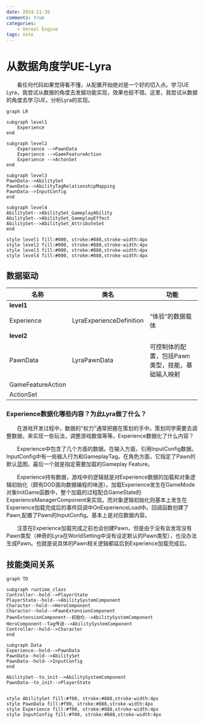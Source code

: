 ```yaml
---
date: 2024-11-30
comments: true
categories:
    - Unreal Engine
tags: note
---
```

# 从数据角度学UE-Lyra

&emsp;&emsp;看任何代码如果觉得看不懂，从配置开始绝对是一个好的切入点。学习UE Lyra，我尝试从数据的角度去发掘功能实现，效果也挺不错。这里，我尝试从数据的角度去学习UE，分析Lyra的实现。
<!-- more -->


```mermaid
graph LR

subgraph level1
    Experience
end

subgraph level2
    Experience -->PawnData
    Experience -->GameFeatureAction
    Experience -->ActonSet
end

subgraph level3
PawnData-->AbilitySet
PawnData-->AbilityTagRelationshipMapping
PawnData-->InputConfig
end

subgraph level4
AbilitySet-->AbilitySet_GameplayAbility
AbilitySet-->AbilitySet_GameplayEffect
AbilitySet-->AbilitySet_AttributeSet
end

style level1 fill:#000, stroke:#888,stroke-width:4px
style level2 fill:#000, stroke:#888,stroke-width:4px
style level3 fill:#000, stroke:#888,stroke-width:4px
style level4 fill:#000, stroke:#888,stroke-width:4px

```


## 数据驱动
|名称|类名| 功能|
|---|---|---|
|**level1**|
|Experience|LyraExperienceDefinition|“体验”的数据载体|
|**level2**|
|PawnData|LyraPawnData|可控制体的配置，包括Pawn类型，技能，基础输入映射|
|GameFeatureAction||||
|ActionSet|||

### Experience数据化哪些内容？为此Lyra做了什么？
&emsp;&emsp;在游戏开发过程中，数据的"权力"通常把握在策划的手中。策划同学需要去调整数据，来实现一些玩法，调整游戏数值等等。Experience数据化了什么内容？


&emsp;&emsp;Experience中包含了几个方面的数据。在输入方面，引用InputConfig数据。InputConfig中有一些输入行为和GameplayTag。在角色方面，它指定了Pawn的默认蓝图。最后一个就是指定需要加载的Gameplay Feature。

&emsp;&emsp;Experience持有数据，游戏中的逻辑就是对Experience数据的加载和对象逻辑初始化（颇有DOD面向数据编程的味道）。加载Experience发生在GameMode对象InitGame函数中，整个加载的过程配合GameState的ExperienceManagerComponent来实现。而对象逻辑初始化则基本上发生在Experience加载完成后的事件回调中OnExperienceLoad中。回调函数创建了Pawn,配置了Pawn的InputConfig。基本上是对应数据内容。

&emsp;&emsp;注意在Experience加载完成之前也会创建Pawn，但是由于没有会发现没有Pawn类型（神奇的Lyra在WorldSetting中没有设定默认的Pawn类型），也没办法生成Pawn。也就是说具体的Pawn相关逻辑都延后到Experience加载完成后。


## 技能类间关系
```mermaid
graph TD

subgraph runtime_class
Controller--hold-->PlayerState
PlayerState--hold-->AbilitySystemComponent
Character--hold-->HeroComponent
Character--hold-->PawnExtensionComponent
PawnExtensionComponent--初始化-->AbilitySystemComponent
HeroComponent--Tag传送-->AbilitySystemComponent
Controller--hold-->Character
end

subgraph Data
Experience--hold-->PawnData
PawnData--hold-->AbilitySet
PawnData--hold-->InputConfig
end

AbilitySet--to_init-->AbilitySystemComponent
PawnData--to_init-->PlayerState


style AbilitySet fill:#f00, stroke:#888,stroke-width:4px
style PawnData fill:#f00, stroke:#888,stroke-width:4px
style Experience fill:#f00, stroke:#888,stroke-width:4px
style InputConfig fill:#f00, stroke:#888,stroke-width:4px
```




